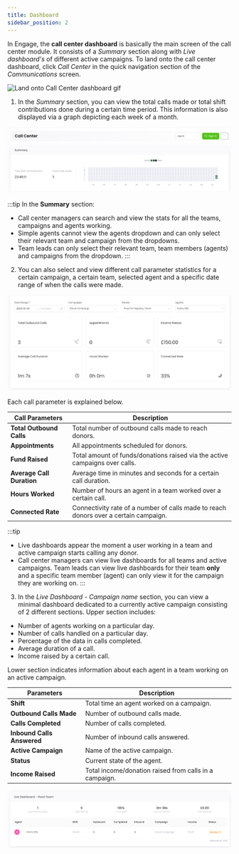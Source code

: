 ```yaml
---
title: Dashboard
sidebar_position: 2
---  
```


In Engage, the **call center dashboard** is basically the main screen of the call center module. It consists of a *Summary* section along with *Live dashboard's* of different active campaigns. To land onto the call center dashboard, click *Call Center* in the quick navigation section of the *Communications* screen.

![Land onto Call Center dashboard gif](./land-onto-callcenter-screen.gif)

1. In the *Summary* section, you can view the total calls made or total shift contributions done during a certain time period. This information is also displayed via a graph depicting each week of a month.

![Summary first section(graph + total calls + total shift)](./summary-first-section.png)

:::tip
In the **Summary** section:
- Call center managers can search and view the stats for all the teams, campaigns and agents working. 
- Simple agents cannot view the agents dropdown and can only select their relevant team and campaign from the dropdowns.
- Team leads can only select their relevant team, team members (agents) and campaigns from the dropdown. 
:::

2. You can also select and view different call parameter statistics for a certain campaign, a certain team, selected agent and a specific date range of when the calls were made. 

![Summary second section (call parameters)](./summary-second-section.png)

Each call parameter is explained below.

| Call Parameters | Description |
| --------------- | ----------- |
| **Total Outbound Calls** | Total number of outbound calls made to reach donors. |
| **Appointments** | All appointments scheduled for donors. |
| **Fund Raised** | Total amount of funds/donations raised via the active campaigns over calls. |
| **Average Call Duration** | Average time in minutes and seconds for a certain call duration. |
| **Hours Worked** | Number of hours an agent in a team worked over a certain call. |
| **Connected Rate** | Connectivity rate of a number of calls made to reach donors over a certain campaign. |

:::tip
- Live dashboards appear the moment a user working in a team and active campaign starts calling any donor.
- Call center managers can view live dashboards for all teams and active campaigns. Team leads can view live dashboards for their team **only** and a specific team member (agent) can only view it for the campaign they are working on.
:::

3. In the *Live Dashboard - Campaign name* section, you can view a minimal dashboard dedicated to a currently active campaign consisting of 2 different sections. Upper section includes:

- Number of agents working on a particular day.
- Number of calls handled on a particular day.
- Percentage of the data in calls completed.
- Average duration of a call.
- Income raised by a certain call.

Lower section indicates information about each agent in a team working on an active campaign.

| Parameters | Description |
| ---------- | ----------- |
| **Shift** | Total time an agent worked on a campaign. |
| **Outbound Calls Made** | Number of outbound calls made. |
| **Calls Completed** | Number of calls completed. |
| **Inbound Calls Answered** | Number of inbound calls answered. |
| **Active Campaign** | Name of the active campaign. | 
| **Status** | Current state of the agent. |
| **Income Raised** | Total income/donation raised from calls in a campaign. |

![Live dashboard](./live-dashboard.png)


